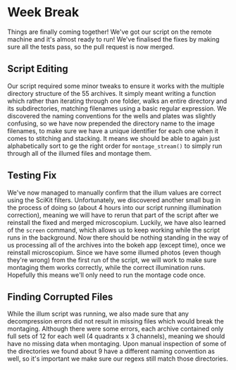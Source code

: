 # Week Break

Things are finally coming together! We've got our script on the remote machine and it's almost ready to run! We've finalised the fixes by making sure all the tests pass, so the pull request is now merged.

## Script Editing
Our script required some minor tweaks to ensure it works with the multiple directory structure of the 55 archives. It simply meant writing a function which rather than iterating through one folder, walks an entire directory and its subdirectories, matching filenames using a basic regular expression. We discovered the naming conventions for the wells and plates was slightly confusing, so we have now prepended the directory name to the image filenames, to make sure we have a unique identifier for each one when it comes to stitching and stacking. It means we should be able to again just alphabetically sort to ge the right order for ```montage_stream()``` to simply run through all of the illumed files and montage them.

## Testing Fix
We've now managed to manually confirm that the illum values are correct using the SciKit filters. Unfortunately, we discovered another small bug in the process of doing so (about 4 hours into our script running illumination correction), meaning we will have to rerun that part of the script after we reinstall the fixed and merged microscopium. Luckily, we have also learned of the ```screen``` command, which allows us to keep working while the script runs in the background. Now there should be nothing standing in the way of us processing all of the archives into the bokeh app (except time), once we reinstall microscopium. Since we have some illumed photos (even though they're wrong) from the first run of the script, we will work to make sure montaging them works correctly, while the correct illumination runs. Hopefully this means we'll only need to run the montage code once.

## Finding Corrupted Files
While the illum script was running, we also made sure that any decompression errors did not result in missing files which would break the montaging. Although there were some errors, each archive contained only full sets of 12 for each well (4 quadrants x 3 channels), meaning we should have no missing data when montaging. Upon manual inspection of some of the directories we found about 9 have a different naming convention as well, so it's important we make sure our regexs still match those directories.
